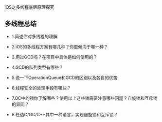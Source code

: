 iOS之多线程底层原理探究


## 多线程总结

* 1.简述你对多线程的理解

* 2.iOS的多线程方案有哪几种？你更倾向于哪一种？

* 3.用过GCD吗？在项目中具体是如何使用的？

* 4.GCD的队列类型有哪些？

* 5.说一下OperationQueue和GCD的区别以及各自的优势

* 6.线程安全的处理手段有哪些？

* 7.OC中的锁你了解哪些？使用以上这些锁需要注意哪些问题？自旋锁和互斥锁的异同？

* 8.任选C/OC/C++其中一种语言，实现自旋锁和互斥锁？
